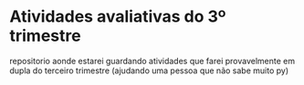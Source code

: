 # Atividades avaliativas do 3º trimestre

repositorio aonde estarei guardando atividades que farei provavelmente em dupla do terceiro trimestre (ajudando uma pessoa que não sabe muito py)

